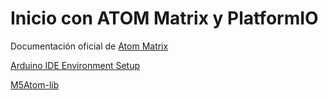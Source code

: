 # Inicio con ATOM Matrix y PlatformIO

Documentación oficial de [Atom Matrix](https://docs.m5stack.com/en/core/atom_matrix)

[Arduino IDE Environment Setup](https://docs.m5stack.com/en/quick_start/atom/arduino)

[M5Atom-lib](https://github.com/m5stack/M5Atom)
